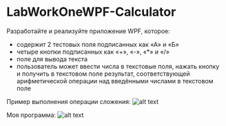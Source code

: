 # LabWorkOneWPF-Calculator
Разработайте и реализуйте приложение WPF, которое:
- содержит 2 тестовых поля подписанных как «А» и «Б»
- четыре кнопки подписанных как «+», «-», «*» и «/»
- поле для вывода текста
- пользователь может ввести числа в текстовые поля, нажать кнопку и получить в текстовом поле результат, соответствующей арифметической операции над введёнными числами в текстовом поле
 
Пример выполнения операции сложения:
![alt text](https://github.com/ssplant/LabWorkOneWPF-Calculator/blob/master/image.png "Пример выполнения операции сложения")

Моя программа:
![alt text](https://github.com/ssplant/LabWorkOneWPF-Calculator/blob/master/Capture.PNG "Пример выполнения операции умножения")

